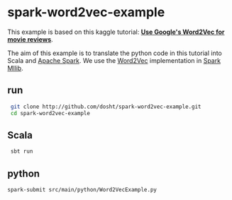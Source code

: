 # spark-word2vec-example

This example is based on this kaggle tutorial: [**Use Google's Word2Vec for movie reviews**](https://www.kaggle.com/c/word2vec-nlp-tutorial).

The aim of this example is to translate the python code in this tutorial into Scala and [Apache Spark](http://spark.apache.org/).
We use the [Word2Vec](https://github.com/apache/spark/blob/master/mllib/src/main/scala/org/apache/spark/mllib/feature/Word2Vec.scala)
implementation in [Spark Mllib](http://spark.apache.org/mllib/).

## run

```bash
 git clone http://github.com/dosht/spark-word2vec-example.git
 cd spark-word2vec-example
```

## Scala

```bash
 sbt run
```

## python

```bash
spark-submit src/main/python/Word2VecExample.py
```
